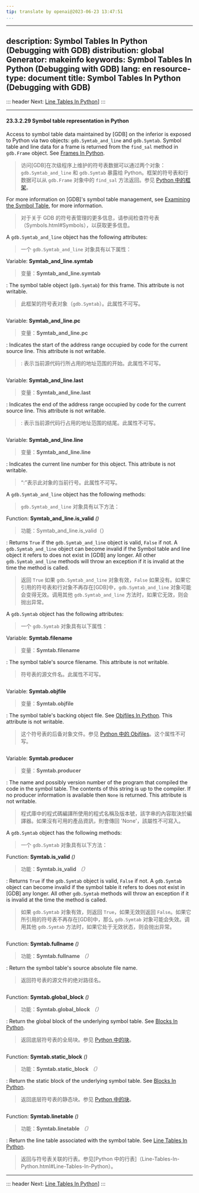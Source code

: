```yaml
---
tip: translate by openai@2023-06-23 13:47:51
...
```

---
description: Symbol Tables In Python (Debugging with GDB)
distribution: global
Generator: makeinfo
keywords: Symbol Tables In Python (Debugging with GDB)
lang: en
resource-type: document
title: Symbol Tables In Python (Debugging with GDB)
---------------------------------------------------

::: header
Next: [Line Tables In Python](Line-Tables-In-Python.html#Line-Tables-In-Python)]
:::

---

#### 23.3.2.29 Symbol table representation in Python

Access to symbol table data maintained by [GDB] on the inferior is exposed to Python via two objects: `gdb.Symtab_and_line` and `gdb.Symtab`. Symbol table and line data for a frame is returned from the `find_sal` method in `gdb.Frame` object. See [Frames In Python](Frames-In-Python.html#Frames-In-Python).

> 访问[GDB]在次级程序上维护的符号表数据可以通过两个对象：`gdb.Symtab_and_line` 和 `gdb.Symtab` 暴露给 Python。框架的符号表和行数据可以从 `gdb.Frame` 对象中的 `find_sal` 方法返回。参见 [Python 中的框架](Frames-In-Python.html#Frames-In-Python)。

For more information on [GDB]'s symbol table management, see [Examining the Symbol Table](Symbols.html#Symbols), for more information.

> 对于关于 GDB 的符号表管理的更多信息，请参阅检查符号表（Symbols.html#Symbols），以获取更多信息。

A `gdb.Symtab_and_line` object has the following attributes:

> 一个 `gdb.Symtab_and_line` 对象具有以下属性：

Variable: **Symtab_and_line.symtab**

> 变量：**Symtab_and_line.symtab**

:   The symbol table object (`gdb.Symtab`) for this frame. This attribute is not writable.

> 此框架的符号表对象（`gdb.Symtab`）。此属性不可写。

```

```

Variable: **Symtab_and_line.pc**

> 变量：**Symtab_and_line.pc**

:   Indicates the start of the address range occupied by code for the current source line. This attribute is not writable.

> : 表示当前源代码行所占用的地址范围的开始。此属性不可写。

```

```

Variable: **Symtab_and_line.last**

> 变量：**Symtab_and_line.last**

:   Indicates the end of the address range occupied by code for the current source line. This attribute is not writable.

> : 表示当前源代码行占用的地址范围的结尾。此属性不可写。

```

```

Variable: **Symtab_and_line.line**

> 变量：**Symtab_and_line.line**

:   Indicates the current line number for this object. This attribute is not writable.

> “:”表示此对象的当前行号。此属性不可写。

A `gdb.Symtab_and_line` object has the following methods:

> `gdb.Symtab_and_line` 对象具有以下方法：

Function: **Symtab_and_line.is_valid** *()*

> 功能：Symtab_and_line.is_valid（）

:   Returns `True` if the `gdb.Symtab_and_line` object is valid, `False` if not. A `gdb.Symtab_and_line` object can become invalid if the Symbol table and line object it refers to does not exist in [GDB] any longer. All other `gdb.Symtab_and_line` methods will throw an exception if it is invalid at the time the method is called.

> 返回 `True` 如果 `gdb.Symtab_and_line` 对象有效，`False` 如果没有。如果它引用的符号表和行对象不再存在[GDB]中，`gdb.Symtab_and_line` 对象可能会变得无效。调用其他 `gdb.Symtab_and_line` 方法时，如果它无效，则会抛出异常。

A `gdb.Symtab` object has the following attributes:

> 一个 `gdb.Symtab` 对象具有以下属性：

Variable: **Symtab.filename**

> 变量：**Symtab.filename**

:   The symbol table's source filename. This attribute is not writable.

> 符号表的源文件名。此属性不可写。

```

```

Variable: **Symtab.objfile**

> 变量：**Symtab.objfile**

:   The symbol table's backing object file. See [Objfiles In Python](Objfiles-In-Python.html#Objfiles-In-Python). This attribute is not writable.

> 这个符号表的后备对象文件。参见 [Python 中的 Objfiles](Objfiles-In-Python.html#Objfiles-In-Python)。这个属性不可写。

```

```

Variable: **Symtab.producer**

> 变量：**Symtab.producer**

:   The name and possibly version number of the program that compiled the code in the symbol table. The contents of this string is up to the compiler. If no producer information is available then `None` is returned. This attribute is not writable.

> 程式庫中的程式碼編譯所使用的程式名稱及版本號，該字串的內容取決於編譯器。如果沒有可用的產品資訊，則會傳回 'None'，該屬性不可寫入。

A `gdb.Symtab` object has the following methods:

> 一个 `gdb.Symtab` 对象具有以下方法：

Function: **Symtab.is_valid** *()*

> 功能：**Symtab.is_valid** *（）*

:   Returns `True` if the `gdb.Symtab` object is valid, `False` if not. A `gdb.Symtab` object can become invalid if the symbol table it refers to does not exist in [GDB] any longer. All other `gdb.Symtab` methods will throw an exception if it is invalid at the time the method is called.

> 如果 `gdb.Symtab` 对象有效，则返回 `True`，如果无效则返回 `False`。如果它所引用的符号表不再存在[GDB]中，那么 `gdb.Symtab` 对象可能会失效。调用其他 `gdb.Symtab` 方法时，如果它处于无效状态，则会抛出异常。

```

```

Function: **Symtab.fullname** *()*

> 功能：**Symtab.fullname** *（）*

:   Return the symbol table's source absolute file name.

> 返回符号表的源文件的绝对路径名。

```

```

Function: **Symtab.global_block** *()*

> 功能：**Symtab.global_block** *（）*

:   Return the global block of the underlying symbol table. See [Blocks In Python](Blocks-In-Python.html#Blocks-In-Python).

> 返回底层符号表的全局块。参见 [Python 中的块](Blocks-In-Python.html#Blocks-In-Python)。

```

```

Function: **Symtab.static_block** *()*

> 功能：**Symtab.static_block** *（）*

:   Return the static block of the underlying symbol table. See [Blocks In Python](Blocks-In-Python.html#Blocks-In-Python).

> 返回底层符号表的静态块。参见 [Python 中的块](Blocks-In-Python.html#Blocks-In-Python)。

```

```

Function: **Symtab.linetable** *()*

> 功能：**Symtab.linetable** *（）*

:   Return the line table associated with the symbol table. See [Line Tables In Python](Line-Tables-In-Python.html#Line-Tables-In-Python).

> 返回与符号表关联的行表。参见[Python 中的行表]（Line-Tables-In-Python.html#Line-Tables-In-Python）。

---

::: header
Next: [Line Tables In Python](Line-Tables-In-Python.html#Line-Tables-In-Python)]
:::
